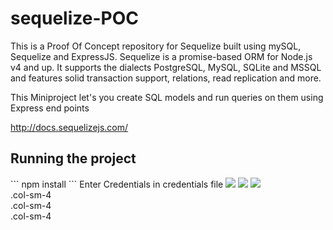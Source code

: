 <h1>sequelize-POC</h1>
<p>This is a Proof Of Concept repository for Sequelize built using mySQL, Sequelize and ExpressJS. Sequelize is a promise-based ORM for Node.js v4 and up. It supports the dialects PostgreSQL, MySQL, SQLite and MSSQL and features solid transaction support, relations, read replication and more.</p>
<p> This Miniproject let's you create SQL models and run queries on them using Express end points</p>

<a>http://docs.sequelizejs.com/</p>

<h2>Running the project</h2>
```
npm install
```
Enter Credentials in credentials file


<img src="http://docs.sequelizejs.com/manual/asset/logo-small.png">
<img src="https://www.mysql.com/common/logos/logo-mysql-170x115.png">
<img src="http://mean.io/wp-content/themes/twentysixteen-child/images/express.png">
<div class="row">
  <div class="col-sm-4">.col-sm-4</div>
  <div class="col-sm-4">.col-sm-4</div>
  <div class="col-sm-4">.col-sm-4</div>
</div>
